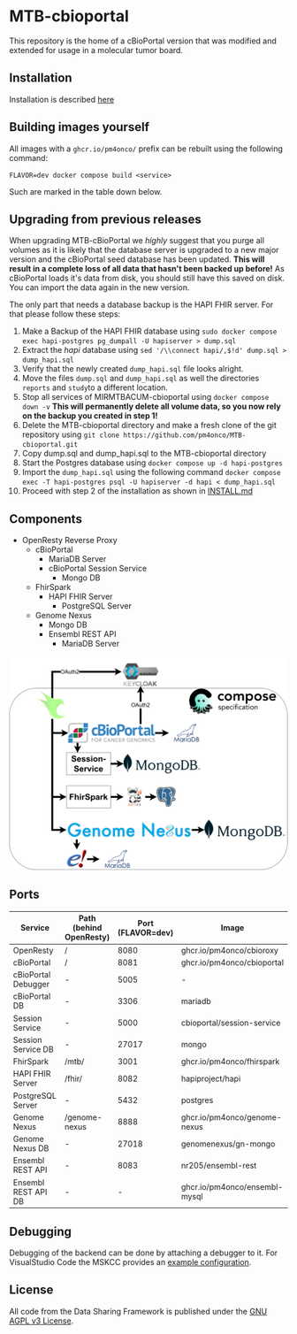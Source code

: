 # MTB-cbioportal

This repository is the home of a cBioPortal version that was modified and extended for usage in a molecular tumor board.

## Installation

Installation is described [here](./INSTALL.md)

## Building images yourself

All images with a `ghcr.io/pm4onco/` prefix can be rebuilt using the following command:
```
FLAVOR=dev docker compose build <service>
```

Such are marked in the table down below.

## Upgrading from previous releases

When upgrading MTB-cBioPortal we *highly* suggest that you purge all volumes as it is likely that the database server is upgraded to a new major version and the cBioPortal seed database has been updated. 
**This will result in a complete loss of all data that hasn't been backed up before!** As cBioPortal loads it's data from disk, you should still have this saved on disk. You can import the data again in the new version.

The only part that needs a database backup is the HAPI FHIR server. For that please follow these steps:

1. Make a Backup of the HAPI FHIR database using `sudo docker compose exec hapi-postgres pg_dumpall -U hapiserver > dump.sql`
2. Extract the *hapi* database using `sed '/\\connect hapi/,$!d' dump.sql > dump_hapi.sql`
3. Verify that the newly created `dump_hapi.sql` file looks alright.
4. Move the files `dump.sql` and `dump_hapi.sql` as well the directories `reports` and `study`to a different location.
4. Stop all services of MIRMTBACUM-cbioportal using `docker compose down -v` **This will permanently delete all volume data, so you now rely on the backup you created in step 1!**
5. Delete the MTB-cbioportal directory and make a fresh clone of the git repository using `git clone https://github.com/pm4onco/MTB-cbioportal.git`
6. Copy dump.sql and dump_hapi.sql to the MTB-cbioportal directory
7. Start the Postgres database using `docker compose up -d hapi-postgres`
8. Import the `dump_hapi.sql` using the following command
`docker compose exec -T hapi-postgres psql -U hapiserver -d hapi < dump_hapi.sql`
9. Proceed with step 2 of the installation as shown in [INSTALL.md](./INSTALL.md)

## Components

- OpenResty Reverse Proxy
  - cBioPortal
    - MariaDB Server
    - cBioPortal Session Service
      - Mongo DB
  - FhirSpark
    - HAPI FHIR Server
      - PostgreSQL Server
  - Genome Nexus
    - Mongo DB
    - Ensembl REST API
      - MariaDB Server

![MTB-cbioportal components](images/components.png)

## Ports

| Service | Path (behind OpenResty) | Port (FLAVOR=dev) | Image |
| - | - | - | - |
| OpenResty  | / | 8080 | ghcr.io/pm4onco/cbioroxy |
| cBioPortal | / | 8081 | ghcr.io/pm4onco/cbioportal |
| cBioPortal Debugger | - | 5005 | - |
| cBioPortal DB | - | 3306 | mariadb |
| Session Service | - | 5000 | cbioportal/session-service |
| Session Service DB | - | 27017 | mongo |
| FhirSpark | /mtb/ | 3001 | ghcr.io/pm4onco/fhirspark |
| HAPI FHIR Server | /fhir/ | 8082 | hapiproject/hapi |
| PostgreSQL Server | - | 5432 | postgres |
| Genome Nexus | /genome-nexus | 8888 | ghcr.io/pm4onco/genome-nexus |
| Genome Nexus DB | - | 27018 | genomenexus/gn-mongo |
| Ensembl REST API | - | 8083 | nr205/ensembl-rest |
| Ensembl REST API DB | - | - | ghcr.io/pm4onco/ensembl-mysql |


## Debugging

Debugging of the backend can be done by attaching a debugger to it. For VisualStudio Code the MSKCC provides an [example configuration](https://github.com/cBioPortal/cbioportal/blob/master/README.md#%EF%B8%8F%EF%B8%8F-debugging).

## License
All code from the Data Sharing Framework is published under the [GNU AGPL v3 License](./LICENSE).